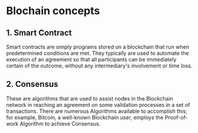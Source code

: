 # Blochain concepts

## 1. Smart Contract
Smart contracts are simply programs stored on a blockchain that run when predetermined conditions are met. They typically are used to automate the execution of an agreement so that all participants can be immediately certain of the outcome, without any intermediary's involvement or time loss.

## 2. Consensus
These are algorithms that are used to assist nodes in the Blockchain network in reaching an agreement on some validation processes in a set of transactions. There are numerous Algorithms available to accomplish this; for example, Bitcoin, a well-known Blockchain user, employs the Proof-of-work Algorithm to achieve Consensus.